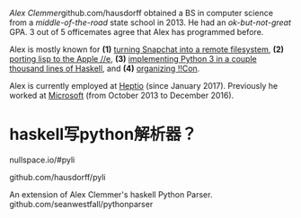 

*Alex Clemmer*github.com/hausdorff obtained a BS in computer science from a *middle-of-the-road* state school in 2013. He had an *ok-but-not-great* GPA. 3 out of 5 officemates agree that Alex has programmed before.

Alex is mostly known for **(1)** [turning Snapchat into a remote filesystem](http://www.nullspace.io/#snapchat-fs), **(2)** [porting lisp to the Apple //e](http://www.nullspace.io/#turtles), **(3)** [implementing Python 3 in a couple thousand lines of Haskell](http://www.nullspace.io/#pyli), and **(4)** [organizing !!Con](http://www.nullspace.io/#bangbangcon).

Alex is currently employed at [Heptio](https://heptio.com/) (since January 2017). Previously he worked at [Microsoft](http://www.microsoft.com/) (from October 2013 to December 2016).


# haskell写python解析器？

nullspace.io/#pyli

github.com/hausdorff/pyli






An extension of Alex Clemmer's haskell Python Parser.
github.com/seanwestfall/pythonparser








